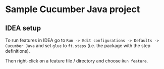 # Sample Cucumber Java project

## IDEA setup

To run features in IDEA go to `Run -> Edit configurations -> Defaults -> Cucumber Java`
and set `glue` to `ft.steps` (i.e. the package with the step definitions).

Then right-click on a feature file / directory and choose `Run feature`.
